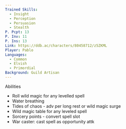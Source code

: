 ```yaml
---
Trained Skills:
  - Insight
  - Perception
  - Persuasion
  - Stealth
P. Pcpt: 13
P. Inv: 11
P. Ins: 13
Link: https://ddb.ac/characters/80458712/z5ZKML
Player: Pablo
Languages:
  - Common
  - Elvish
  - Primordial
Background: Guild Artisan
---
```

Abilities
- Roll wild magic for any levelled spell
- Water breathing
- Tides of chaos - adv per long rest or wild magic surge
- Wild magic table for any leveled spell
- Sorcery points - convert spell slot
- War caster: cast spell as opportunity attk